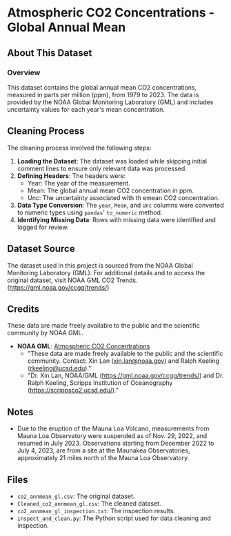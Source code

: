 # Atmospheric CO2 Concentrations - Global Annual Mean

## About This Dataset

### Overview
This dataset contains the global annual mean CO2 concentrations, measured in parts per million (ppm), from 1979 to 2023. The data is provided by the NOAA Global Monitoring Laboratory (GML) and includes uncertainty values for each year's mean concentration.

## Cleaning Process
The cleaning process involved the following steps:
1. **Loading the Dataset**: The dataset was loaded while skipping initial comment lines to ensure only relevant data was processed.
2. **Defining Headers**: The headers were:
    - Year: The year of the measurement.
    - Mean: The global annual mean CO2 concentration in ppm.
    - Unc: The uncertainty associated with th emean CO2 concentration.
3. **Data Type Conversion**: The `year`, `Mean`, and `Unc` columns were converted to numeric types using `pandas`' `to_numeric` method. 
4. **Identifying Missing Data**: Rows with missing data were identified and logged for review.

## Dataset Source

The dataset used in this project is sourced from the NOAA Global Monitoring Laboratory (GML). For additional details and to access the original dataset, visit NOAA GML CO2 Trends. (https://gml.noaa.gov/ccgg/trends/)

## Credits

These data are made freely available to the public and the scientific community by NOAA GML. 

- **NOAA GML**: [Atmospheric CO2 Concentrations](https://gml.noaa.gov/ccgg/trends/)
  - "These data are made freely available to the public and the scientific community. Contact: Xin Lan (xin.lan@noaa.gov) and Ralph Keeling (rkeeling@ucsd.edu)."
  - "Dr. Xin Lan, NOAA/GML (https://gml.noaa.gov/ccgg/trends/) and Dr. Ralph Keeling, Scripps Institution of Oceanography (https://scrippsco2.ucsd.edu/)."

## Notes

- Due to the eruption of the Mauna Loa Volcano, measurements from Mauna Loa Observatory were suspended as of Nov. 29, 2022, and resumed in July 2023. Observations starting from December 2022 to July 4, 2023, are from a site at the Maunakea Observatories, approximately 21 miles north of the Mauna Loa Observatory.

## Files

- `co2_annmean_gl.csv`: The original dataset.
- `Cleaned_co2_annmean_gl.csv`: The cleaned dataset.
- `co2_annmean_gl_inspection.txt`: The inspection results.
- `inspect_and_clean.py`: The Python script used for data cleaning and inspection.

